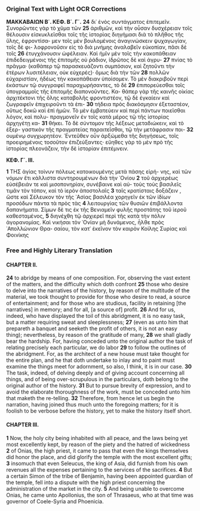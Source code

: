 ### Original Text with Light OCR Corrections

**ΜΑΚΚΑΒΑΙΩΝ Β΄. ΚΕΦ. Β΄. Γ΄.**
**24** δι᾽ ἑνὸς συντάγματος ἐπιτεμεῖν. Συνορῶντες γὰρ τὸ χῦμα τῶν
**25** ἀριθμῶν, καὶ τὴν οὖσαν δυσχέρειαν τοῖς θέλουσιν εἰσκυκλεῖσθαι
     τοῖς τῆς ἱστορίας διηγήμασι διὰ τὸ πλῆθος τῆς ὕλης, ἐφροντίσα-
     μεν τοῖς μὲν βουλομένοις ἀναγινώσκειν ψυχαγωγίαν, τοῖς δὲ φι-
     λοφρονοῦσιν εἰς τὸ διὰ μνήμης ἀναλαβεῖν εὐκοπίαν, πᾶσι δὲ τοῖς
**26** ἐτυγχάνουσιν ὠφέλειαν. Καὶ ἡμῖν μὲν τοῖς τὴν κακοπάθειαν
     ἐπιδεδειγμένοις τῆς ἐπιτομῆς οὐ ῥάδιον, ἱδρῶτος δὲ καὶ ἀγρυ-
**27** πνίας τὸ πρᾶγμα· (καθάπερ τῷ παρασκευάζοντι συμπόσιον, καὶ
     ζητοῦντι τὴν ἑτέρων λυσιτέλειαν, οὐκ εὐχερές)· ὅμως διὰ τὴν τῶν
**28** πολλῶν εὐχαριστίαν, ἡδέως τὴν κακοπάθειαν ὑποίσομεν. Τὸ μὲν
     διακριβοῦν περὶ ἑκάστων τῷ συγγραφεῖ παραχωρήσαντες, τὸ δὲ
**29** ἐπιπορεύεσθαι τοῖς ὑπογραμμοῖς τῆς ἐπιτομῆς διαπονοῦντες. Κα-
     θάπερ γὰρ τῆς καινῆς οἰκίας ἀρχιτέκτονι τῆς ὅλης καταβολῆς
     φροντιστέον, τῷ δὲ ἐγκαίειν καὶ ζωγραφεῖν ἐπιχειροῦντι τὰ ἐπι-
**30** τήδεια πρὸς διακόσμησιν ἐξεταστέον, οὕτως δοκῶ καὶ ἐπὶ ἡμῶν.
     Τὸ μὲν ἐμβατεύειν καὶ περὶ πάντων ποιεῖσθαι λόγον, καὶ πολυ-
     πραγμονεῖν ἐν τοῖς κατὰ μέρος τῷ τῆς ἱστορίας ἀρχηγέτῃ κα-
**31** θήκει. Τὸ δὲ σύντομον τῆς λέξεως μεταδιώκειν, καὶ τὸ ἐξερ-
     γαστικὸν τῆς πραγματείας παραιτεῖσθαι, τῷ τὴν μετάφρασιν ποι-
**32** ουμένῳ συγχωρητέον. ᾿Εντεῦθεν οὖν ἀρξώμεθα τῆς διηγήσεως,
     τοῖς προειρημένοις τοσοῦτον ἐπιζεύξαντες· εὔηθες γὰρ τὸ μὲν
     πρὸ τῆς ἱστορίας πλεονάζειν, τὴν δὲ ἱστορίαν ἐπιτέμνειν.

**ΚΕΦ. Γ΄. ΙΙΙ.**

**1** ΤΗΣ ἁγίας τοίνυν πόλεως κατοικουμένης μετὰ πάσης εἰρή-
     νης, καὶ τῶν νόμων ἔτι κάλλιστα συντηρουμένων διὰ τὴν ᾿Ονίου
**2** τοῦ ἀρχιερέως εὐσέβειάν τε καὶ μισοπονηρίαν, συνέβαινε καὶ αὐ-
     τοὺς τοὺς βασιλεῖς τιμᾶν τὸν τόπον, καὶ τὸ ἱερὸν ἀποστολαῖς
**3** ταῖς κρατίσταις δοξάζειν , ὥστε καὶ Σέλευκον τὸν τῆς ᾿Ασίας
     βασιλέα χορηγεῖν ἐκ τῶν ἰδίων προσόδων πάντα τὰ πρὸς τὰς
**4** λειτουργίας τῶν θυσιῶν ἐπιβάλλοντα δαπανήματα. Σίμων δὲ
     τις ἐκ τῆς Βενιαμεῖν φυλῆς προστάτης τοῦ ἱεροῦ καθεσταμένος,
**5** διηνέχθη τῷ ἀρχιερεῖ περὶ τῆς κατὰ τὴν πόλιν ἀγορανομίας. Καὶ
     νικήσαι τὸν ᾿Ονίαν μὴ δυνάμενος, ἦλθε πρὸς ᾿Απολλώνιον Θρα-
     σαίου, τὸν κατ᾽ ἐκεῖνον τὸν καιρὸν Κοίλης Συρίας καὶ Φοινίκης

### Free and Highly Literary Translation

#### CHAPTER II.

**24** to abridge by means of one composition. For, observing the vast extent of the matters, and the difficulty which doth confront
**25** those who desire to delve into the narratives of the history, by reason of the multitude of the material, we took thought to provide for those who desire to read, a source of entertainment; and for those who are studious, facility in retaining [the narratives] in memory; and for all, [a source of] profit.
**26** And for us, indeed, who have displayed the toil of this abridgment, it is no easy task, but a matter requiring sweat and sleeplessness;
**27** (even as unto him that prepareth a banquet and seeketh the profit of others, it is not an easy thing); nevertheless, by reason of the gratitude of many,
**28** we shall gladly bear the hardship. For, having conceded unto the original author the task of relating precisely each particular, we do labor
**29** to follow the outlines of the abridgment. For, as the architect of a new house must take thought for the entire plan, and he that doth undertake to inlay and to paint must examine the things meet for adornment, so also, I think, it is in our case.
**30** The task, indeed, of delving deeply and of giving account concerning all things, and of being over-scrupulous in the particulars, doth belong to the original author of the history.
**31** But to pursue brevity of expression, and to avoid the elaborate thoroughness of the work, must be conceded unto him that maketh the re-telling.
**32** Therefore, from hence let us begin the narration, having joined thus much unto the foregoing matters; for it is foolish to be verbose before the history, yet to make the history itself short.

#### CHAPTER III.

**1** Now, the holy city being inhabited with all peace, and the laws being yet most excellently kept, by reason of the piety and the hatred of wickedness
**2** of Onias, the high priest, it came to pass that even the kings themselves did honor the place, and did glorify the temple with the most excellent gifts;
**3** insomuch that even Seleucus, the king of Asia, did furnish from his own revenues all the expenses pertaining to the services of the sacrifices.
**4** But a certain Simon of the tribe of Benjamin, having been appointed guardian of the temple, fell into a dispute with the high priest concerning the administration of the market in the city.
**5** And being unable to overcome Onias, he came unto Apollonius, the son of Thrasaeus, who at that time was governor of Coele-Syria and Phoenicia.